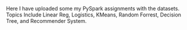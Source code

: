 Here I have uploaded some my PySpark assignments with the datasets.
Topics Include Linear Reg, Logistics, KMeans, Random Forrest, Decision Tree, and Recommender System.
